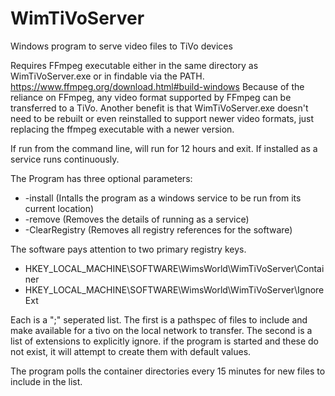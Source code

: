 # WimTiVoServer
Windows program to serve video files to TiVo devices

Requires FFmpeg executable either in the same directory as WimTiVoServer.exe or in findable via the PATH. https://www.ffmpeg.org/download.html#build-windows Because of the reliance on FFmpeg, any video format supported by FFmpeg can be transferred to a TiVo. Another benefit is that WimTiVoServer.exe doesn't need to be rebuilt or even reinstalled to support newer video formats, just replacing the ffmpeg executable with a newer version.

If run from the command line, will run for 12 hours and exit. If installed as a service runs continuously. 

The Program has three optional parameters:
 - -install (Intalls the program as a windows service to be run from its current location)
 - -remove (Removes the details of running as a service)
 - -ClearRegistry (Removes all registry references for the software)
 
The software pays attention to two primary registry keys.
 - HKEY_LOCAL_MACHINE\SOFTWARE\WimsWorld\WimTiVoServer\Container
 - HKEY_LOCAL_MACHINE\SOFTWARE\WimsWorld\WimTiVoServer\IgnoreExt
 
 Each is a ";" seperated list. The first is a pathspec of files to include and make available for a tivo on the local network to transfer. The second is a list of extensions to explicitly ignore. if the program is started and these do not exist, it will attempt to create them with default values.
 
 The program polls the container directories every 15 minutes for new files to include in the list.
 
